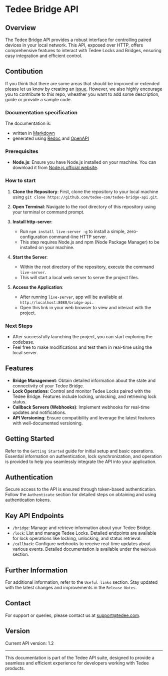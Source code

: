 # Tedee Bridge API

## Overview

The Tedee Bridge API provides a robust interface for controlling paired devices in your local network. This API, exposed over HTTP, offers comprehensive features to interact with Tedee Locks and Bridges, ensuring easy integration and efficient control.

## Contibution
If you think that there are some areas that should be improved or extended please let us know by creating an [issue](https://github.com/tedee-com/tedee-bridge-api/issues).
However, we also highly encourage you to contribute to this repo, wheather you want to add some description, guide or provide a sample code.

### Documentation specification

The documentation is:
- written in [Markdown](https://www.markdownguide.org/basic-syntax/)
- generated using [Redoc](https://redocly.com/redoc/) and [OpenAPI](https://swagger.io/specification/)

### Prerequisites
- **Node.js**: Ensure you have Node.js installed on your machine. You can download it from [Node.js official website](https://nodejs.org/).

### How to start

1. **Clone the Repository**: First, clone the repository to your local machine using `git clone https://github.com/tedee-com/tedee-bridge-api.git`.

2. **Open Terminal**: Navigate to the root directory of this repository using your terminal or command prompt.

3. **Install http-server**:
    - Run `npm install live-server -g` to install a simple, zero-configuration command-line HTTP server.
    - This step requires Node.js and npm (Node Package Manager) to be installed on your machine.

4. **Start the Server**:
    - Within the root directory of the repository, execute the command `live-server`.
    - This will start a local web server to serve the project files.

5. **Access the Application**:
    - After running `live-server`, app will be available at `http://localhost:8080/bridge-api.`
    - Open this link in your web browser to view and interact with the project.

### Next Steps

- After successfully launching the project, you can start exploring the codebase.
- Feel free to make modifications and test them in real-time using the local server.


## Features

- **Bridge Management**: Obtain detailed information about the state and connectivity of your Tedee Bridge.
- **Lock Operations**: Control and monitor Tedee Locks paired with the Tedee Bridge. Features include locking, unlocking, and retrieving lock status.
- **Callback Servers (Webhooks)**: Implement webhooks for real-time updates and notifications.
- **API Versioning**: Ensure compatibility and leverage the latest features with well-documented versioning.

## Getting Started

Refer to the `Getting Started` guide for initial setup and basic operations. Essential information on authentication, lock synchronization, and operation is provided to help you seamlessly integrate the API into your application.

## Authentication

Secure access to the API is ensured through token-based authentication. Follow the `Authenticate` section for detailed steps on obtaining and using authentication tokens.

## Key API Endpoints

- `/bridge`: Manage and retrieve information about your Tedee Bridge.
- `/lock`: List and manage Tedee Locks. Detailed endpoints are available for lock operations like locking, unlocking, and status retrieval.
- `/callback`: Configure webhooks to receive real-time updates about various events. Detailed documentation is available under the `Webhook` section.

## Further Information

For additional information, refer to the `Useful links` section. Stay updated with the latest changes and improvements in the `Release Notes`.

## Contact

For support or queries, please contact us at support@tedee.com.

## Version

Current API version: 1.2

---

This documentation is part of the Tedee API suite, designed to provide a seamless and efficient experience for developers working with Tedee products.

